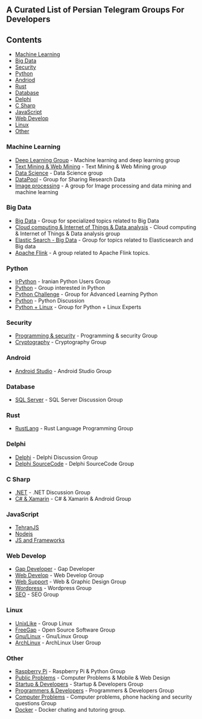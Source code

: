 ## A Curated List of Persian Telegram Groups For Developers
## Contents
 - [Machine Learning](#machine-learning)
 - [Big Data](#big-data)
 - [Security](#security)
 - [Python](#python)
 - [Andriod](#android)
 - [Rust](#Rustlang)
 - [Database](#database)
 - [Delphi](#delphi)
 - [C Sharp](#c-sharp)
 - [JavaScript](#javascript)
 - [Web Develop](#web-develop)
 - [Linux](#linux)
 - [Other](#other)

### Machine Learning
 - [Deep Learning Group](https://telegram.me/joinchat/Ba_oHz3_zWPo9CzLKoquvw) - Machine learning and deep learning group
 - [Text Mining & Web Mining](https://telegram.me/joinchat/BCuwFj7gB2aeH_76bNz5dQ) - Text Mining & Web Mining group
 - [Data Science](https://telegram.me/joinchat/CVZpEj0EaiNQ47bY-4ko5g) - Data Science group
 - [DataPool](https://telegram.me/joinchat/BEtl7zy6mdKn6qOsgGYMfg) - Group for Sharing Research Data
 - [Image processing](https://telegram.me/joinchat/Bm-SgUELJ355MOKYgoDXrg) - A group for Image processing and data mining and machine learning

### Big Data
 - [Big Data](https://telegram.me/joinchat/A7SgeDuzptdo9zhyJV7MVA) - Group for specialized topics related to Big Data
 - [Cloud computing & Internet of Things & Data analysis](https://telegram.me/joinchat/Dgpq2T9U20xQA_mIryMTgQ) - Cloud computing & Internet of Things & Data analysis group 
 - [Elastic Search - Big Data](https://telegram.me/joinchat/CMy3yEFBnXWTyweNv_gc4Q) - Group for topics related to Elasticsearch and Big data
 - [Apache Flink](https://telegram.me/joinchat/CMy3yEBTEZz2JJlj4PjfVA) - A group related to Apache Flink topics.


### Python
 - [IrPython](https://telegram.me/joinchat/BFAsrj2D5okEHzEZfhuTpw) - Iranian Python Users Group
 - [Python](https://telegram.me/joinchat/BR1mSTwSfWdmkxmyF4Gpig) - Group interested in Python
 - [Python Challenge](https://telegram.me/pythonchallenge) - Group for Advanced Learning Python
 - [Python](https://t.me/joinchat/HHAUWk16aSvttxZ_su11mg) - Python Discussion
 - [Python + Linux](https://t.me/joinchat/ClyM2j9QzOiYfJkHkgrMxQ) - Group for Python + Linux Experts
 
  
### Security
 - [Programming & security](http://t.me/joinchat/FQbLclBaqOffs8EGi0JUQg) - Programming & security Group
 - [Cryptography](https://t.me/joinchat/Bi883BH1gstrrfsxssdu7g) - Cryptography Group

### Android
 - [Android Studio](https://telegram.me/joinchat/Bvjv_j908b7xE4ggJfcGvw) - Android Studio Group

### Database
 - [SQL Server](https://telegram.me/joinchat/BTQQtzy50j-IxIAOKHWwVg) - SQL Server Discussion Group 
 
### Rust
- [RustLang](https://t.me/joinchat/Al7JHw3UCQmYMuvAxxkWBw) - Rust Language Programming Group

### Delphi
 - [Delphi](https://telegram.me/joinchat/Bia5cD6E3fj8di6UgAxvSw) - Delphi Discussion Group
 - [Delphi SourceCode](https://telegram.me/joinchat/Bvjv_j9Ra3U6gQFk9Ek2Lw) - Delphi SourceCode Group

### C Sharp
 - [.NET](https://telegram.me/joinchat/AjZjNTzwymqmrz9HY2BCzw) - .NET Discussion Group
 - [C# & Xamarin](https://telegram.me/joinchat/A9gCpD-qWX7d_K7cFNWBjA) - C# & Xamarin &  Android Group
 
### JavaScript
 - [TehranJS](https://t.me/joinchat/AAAAADuurksaUzYjKNFtpA)
 - [Nodejs](https://t.me/joinchat/AAAAAD52tBIWQ0HATnkCYA)
 - [JS and Frameworks](https://t.me/joinchat/AAAAAD7vWhnurtn1U0_RHA)


### Web Develop 
 - [Gap Developer](https://t.me/joinchat/GsMlLBAEbANpcQx7v86Pgg) - Gap Developer
 - [Web Develop](https://telegram.me/joinchat/BaoJETxRxmPG3mV96OkcBg) - Web Develop Group 
 - [Web Support](https://telegram.me/joinchat/Amapzzu5N7KU9l8i9biQVw) - Web & Graphic Design Group
 - [Wordpress](https://telegram.me/joinchat/A5G0xDwGOy5X8cNmGJexrA) - Wordpress Group 
 - [SEO](https://telegram.me/joinchat/BPd01zwYPAkNV3tTsoc8pA) - SEO Group 

### Linux
 - [UnixLike](https://telegram.me/joinchat/CXY-8UBLZqxDL96KpNx4aA) - Group Linux
 - [FreeGap](https://t.me/joinchat/AgXFOD86p1nhiaC0HB1wrg) - Open Source Software Group
 - [Gnu/Linux](https://t.me/joinchat/AgXFOERWlsLvJqxWYlrBqQ) - Gnu/Linux Group
 - [ArchLinux](https://t.me/joinchat/HkrxrEL0r7LHZulhhc36KQ) - ArchLinux User Group
 

### Other
 - [Raspberry Pi](https://t.me/joinchat/D1ZmYU5n_GYLkGBr_VUi5g) - Raspberry Pi & Python Group
 - [Public Problems](https://t.me/joinchat/FosWWE0N2h1zytXOpNKKdw) - Computer Problems & Mobile & Web Design
 - [Startup & Developers](https://telegram.me/joinchat/Cp3i8T4nWz-mlpCNbtRXmw) - Startup & Developers Group
 - [Programmers & Developers](https://telegram.me/joinchat/CtLPQz1zgxeC4Xtw9fU6YA) - Programmers & Developers Group 
 - [Computer Problems](https://telegram.me/joinchat/BMmX7j6aLeL7favbNOMCHQ) - Computer problems, phone hacking and security questions Group 
 - [Docker](https://telegram.me/joinchat/DBSHvj6Jmd0FYWfhyvrnvw) - Docker chating and tutoring group.
